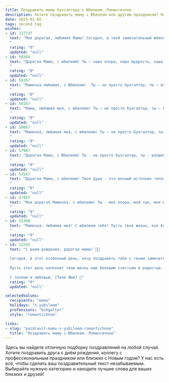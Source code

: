 ```yaml
---
title: Поздравить маму бухгалтера с Юбилеем. Романтичное
description: Хотите поздравить маму с Юбилеем или другим праздником? Наш ИИ создаст незабываемое поздравление, а вы обязательно выделитесь среди других.  
date: 2025-01-02
tags: second tag
wishes:
- id: 127737
  text: "Моя дорогая, любимая Мама! Сегодня, в твой замечательный юбилей, я хочу сказать тебе спасибо за всё: за твою бесконечную любовь, заботу, за твою сильную и нежную душу, за твой светлый ум, который так точно и бережно вел тебя по жизни бухгалтера -  пути, требующего выдержки, точности и мудрости.  Ты – мой идеал женственности и силы, моя вдохновительница и опора. Пусть этот юбилей станет началом новой, прекрасной главы в твоей жизни, наполненной радостью, счастьем и любовью! Я люблю тебя больше всего на свете!
  "
  rating: "0"
  updated: "null"
- id: 58384
  text: "Дорогая Мама, с юбилеем! Ты – наша опора, наша мудрость, наша любовь. Твои умелые руки, которые столько лет балансировали цифры, теперь могут позволить себе отдохнуть, ведь ты заслужила это. Пусть этот день будет наполнен теплом, радостью и нежностью!
  "
  rating: "0"
  updated: "null"
- id: 58267
  text: "Мамочка любимая, с Юбилеем!  Ты – не просто бухгалтер, ты – волшебница, которая умеет  превращать цифры в  счастье,  а  работу  – в  искусство.  Твоя  душа  такая же  теплая  и  светлая, как  и  твой  дом.  Пусть  твоя  жизнь  будет  полна  радости,  любви  и  благополучия!
  "
  rating: "0"
  updated: "null"
- id: 58167
  text: "Мама, любимая моя, с юбилеем! Ты — не просто бухгалтер, ты — волшебница, которая с любовью и точностью ведёт учет всех наших радостей и успехов. Пусть твоя жизнь будет такой же гармоничной и прочной, как твои балансы, а сердце — по-прежнему полным оптимизма и тепла!
  "
  rating: "0"
  updated: "null"
- id: 58067
  text: "Мамочка, любимая моя, с юбилеем! Ты — не просто Бухгалтер, ты — волшебница, которая умело балансирует цифры и любовь, строит бюджет нашей семьи и дарит нам теплоту своего сердца. Спасибо за твою мудрость, за твою заботу, за твою неиссякаемую энергию. Ты — мой компас, мой маяк, мой самый верный друг. Пусть сияет твой свет и дальше, пусть каждый новый день будет полон радости и счастья!
  "
  rating: "0"
  updated: "null"
- id: 57967
  text: "Дорогая Мама, с Юбилеем! Ты - не просто бухгалтер, ты - волшебница, которая умело балансирует семейный бюджет и нашу любовь. Твои руки, привыкшие к цифрам, умеют сотворить уют и тепло. Пусть этот день станет началом новой, яркой главы в твоей жизни, полной счастья, любви и добра!
  "
  rating: "0"
  updated: "null"
- id: 57587
  text: "Дорогая Мама, с юбилеем! Твоя душа - это вечный источник тепла и света. Ты, как верный бухгалтер, скрупулезно подсчитываешь каждую минуту нашей жизни, чтобы мы всегда чувствовали себя любимыми и счастливыми. Пусть этот юбилей станет началом новой главы, полной новых радостей и вдохновения!
  "
  rating: "0"
  updated: "null"
- id: 57487
  text: "Моя дорогая Мамочка, с юбилеем! Ты - моя опора, мой тыл, моя мудрая фея, которая всегда знает, как сосчитать все звёзды на небе, чтобы они светили для меня ярче. Твой талант бухгалтера - это магия, которая творит чудеса, делая нашу жизнь стабильной и счастливой. Спасибо за твою любовь, заботу и за все те прекрасные годы, которые мы вместе провели. Ты - моя самая большая ценность, и я безмерно рад, что ты есть в моей жизни.
  "
  rating: "0"
  updated: "null"
- id: 55308
  text: "Мамочка, любимая моя! С юбилеем тебя! Пусть твоя жизнь, как бухгалтерские отчеты, всегда будет безупречно точной, гармоничной и прибыльной. Ты — настоящая королева финансов, но для меня ты прежде всего  — самая любимая и прекрасная женщина на свете. Счастья тебе, любви и процветания!
  "
  rating: "0"
  updated: "null"
- id: 12243
  text: "С днем рождения, дорогая мама! 🎉🎈
  
  Сегодня, в этот особенный день, хочу поздравить тебя с твоим замечательным юбилеем! Ты не просто мама, но и непревзойденный бухгалтер, чья точность и внимательность удивляют каждого. Твоя любовь и забота, как и твои профессиональные качества, безупречны.
  
  Пусть этот день наполнит твою жизнь еще большим счастьем и радостью. Желаю тебе здоровья, счастья и всего самого наилучшего. Ты заслуживаешь только лучшего!
  
  С теплом и любовью, [Твое Имя] 💖"
  rating: "0"
  updated: "null"

selectedValues:
  recipients: "mamu"
  holidays: "s-yubileem"
  professions: "buhgalter"
  style: "romantichnoe"

links:
- slug: "pozdravit-mamu-s-yubileem-romantichnoe"
  title: "Поздравить маму с Юбилеем. Романтичное"
---
```


Здесь вы найдете отличную подборку поздравлений на любой случай.
Хотите поздравить друга с днём рождения, коллегу с профессиональным праздником или близких с Новым годом? У нас есть всё, чтобы сделать ваш поздравительный текст незабываемым. Выбирайте нужную категорию и находите лучшие слова для ваших близких и друзей!
